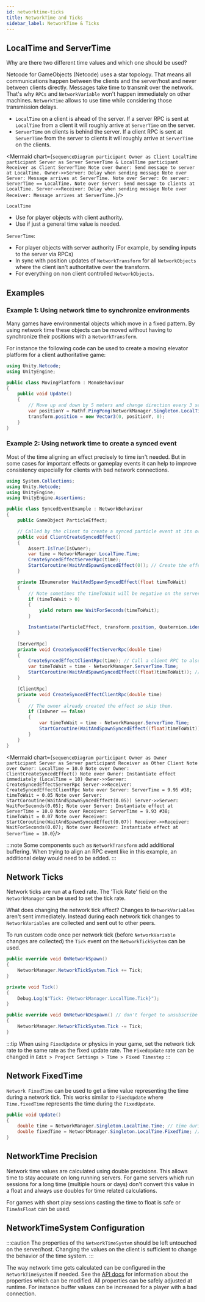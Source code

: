 ```yaml
---
id: networktime-ticks
title: NetworkTime and Ticks
sidebar_label: NetworkTime & Ticks
---
```


## LocalTime and ServerTime

Why are there two different time values and which one should be used?

Netcode for GameObjects (Netcode) uses a star topology. That means all communications happen between the clients and the server/host and never between clients directly. Messages take time to transmit over the network. That's why `RPCs` and `NetworkVariable` won't happen immediately on other machines. `NetworkTime` allows to use time while considering those transmission delays.

- `LocalTime` on a client is ahead of the server. If a server RPC is sent at `LocalTime` from a client it will roughly arrive at `ServerTime` on the server.
- `ServerTime` on clients is behind the server. If a client RPC is sent at `ServerTime` from the server to clients it will roughly arrive at `ServerTime` on the clients.
  


<Mermaid chart={`
sequenceDiagram
    participant Owner as Client LocalTime
    participant Server as Server ServerTime & LocalTime
    participant Receiver as Client ServerTime
    Note over Owner: Send message to server at LocalTime.
    Owner->>Server: Delay when sending message
    Note over Server: Message arrives at ServerTime.
    Note over Server: On server: ServerTime == LocalTime.
    Note over Server: Send message to clients at LocalTime.
    Server->>Receiver: Delay when sending message
    Note over Receiver: Message arrives at ServerTime.
`}/>




`LocalTime`
- Use for player objects with client authority.
- Use if just a general time value is needed.

`ServerTime`:
- For player objects with server authority (For example, by sending inputs to the server via RPCs)
- In sync with position updates of `NetworkTransform` for all `NetworkObjects` where the client isn't authoritative over the transform.
- For everything on non client controlled `NetworkObjects`.

## Examples

### Example 1: Using network time to synchronize environments

Many games have environmental objects which move in a fixed pattern. By using network time these objects can be moved without having to synchronize their positions with a `NetworkTransform`.

For instance the following code can be used to create a moving elevator platform for a client authoritative game:

```csharp
using Unity.Netcode;
using UnityEngine;

public class MovingPlatform : MonoBehaviour
{
    public void Update()
    {
        // Move up and down by 5 meters and change direction every 3 seconds.
        var positionY = Mathf.PingPong(NetworkManager.Singleton.LocalTime.TimeAsFloat / 3f, 1f) * 5f;
        transform.position = new Vector3(0, positionY, 0);
    }
}
```

### Example 2: Using network time to create a synced event

Most of the time aligning an effect precisely to time isn't needed. But in some cases for important effects or gameplay events it can help to improve consistency especially for clients with bad network connections.

```csharp
using System.Collections;
using Unity.Netcode;
using UnityEngine;
using UnityEngine.Assertions;

public class SyncedEventExample : NetworkBehaviour
{
    public GameObject ParticleEffect;

    // Called by the client to create a synced particle event at its own position.
    public void ClientCreateSyncedEffect()
    {
        Assert.IsTrue(IsOwner);
        var time = NetworkManager.LocalTime.Time;
        CreateSyncedEffectServerRpc(time);
        StartCoroutine(WaitAndSpawnSyncedEffect(0)); // Create the effect immediately locally.
    }

    private IEnumerator WaitAndSpawnSyncedEffect(float timeToWait)
    {
        // Note sometimes the timeToWait will be negative on the server or the receiving clients if a message got delayed by the network for a long time. This usually happens only in rare cases. Custom logic can be implemented to deal with that scenario.
        if (timeToWait > 0)
        {
            yield return new WaitForSeconds(timeToWait);
        }

        Instantiate(ParticleEffect, transform.position, Quaternion.identity);
    }

    [ServerRpc]
    private void CreateSyncedEffectServerRpc(double time)
    {
        CreateSyncedEffectClientRpc(time); // Call a client RPC to also create the effect on each client.
        var timeToWait = time - NetworkManager.ServerTime.Time;
        StartCoroutine(WaitAndSpawnSyncedEffect((float)timeToWait)); // Create the effect on the server but wait for the right time.
    }

    [ClientRpc]
    private void CreateSyncedEffectClientRpc(double time)
    {
        // The owner already created the effect so skip them.
        if (IsOwner == false)
        {
            var timeToWait = time - NetworkManager.ServerTime.Time;
            StartCoroutine(WaitAndSpawnSyncedEffect((float)timeToWait)); // Create the effect on the client but wait for the right time.
        }
    }
}
```

<Mermaid chart={`
sequenceDiagram
    participant Owner as Owner
    participant Server as Server
    participant Receiver as Other Client
    Note over Owner: LocalTime = 10.0
    Note over Owner: ClientCreateSyncedEffect()
    Note over Owner: Instantiate effect immediately (LocalTime = 10)
    Owner->>Server: CreateSyncedEffectServerRpc
    Server->>Receiver: CreateSyncedEffectClientRpc
    Note over Server: ServerTime = 9.95 #38; timeToWait = 0.05
    Note over Server: StartCoroutine(WaitAndSpawnSyncedEffect(0.05))
    Server->>Server: WaitForSeconds(0.05);
    Note over Server: Instantiate effect at ServerTime = 10.0
    Note over Receiver: ServerTime = 9.93 #38; timeToWait = 0.07
    Note over Receiver: StartCoroutine(WaitAndSpawnSyncedEffect(0.07))
    Receiver->>Receiver: WaitForSeconds(0.07);
    Note over Receiver: Instantiate effect at ServerTime = 10.0
`}/>



:::note
Some components such as `NetworkTransform` add additional buffering. When trying to align an RPC event like in this example, an additional delay would need to be added.
:::

## Network Ticks

Network ticks are run at a fixed rate. The 'Tick Rate' field on the `NetworkManager` can be used to set the tick rate.

What does changing the network tick affect? Changes to `NetworkVariables` aren't sent immediately. Instead during each network tick changes to `NetworkVariables` are collected and sent out to other peers.

To run custom code once per network tick (before `NetworkVariable` changes are collected) the `Tick` event on the `NetworkTickSystem` can be used.
```cs
public override void OnNetworkSpawn()
{
    NetworkManager.NetworkTickSystem.Tick += Tick;
}

private void Tick()
{
    Debug.Log($"Tick: {NetworkManager.LocalTime.Tick}");
}

public override void OnNetworkDespawn() // don't forget to unsubscribe
{
    NetworkManager.NetworkTickSystem.Tick -= Tick;
}
```

:::tip
When using `FixedUpdate` or physics in your game, set the network tick rate to the same rate as the fixed update rate. The `FixedUpdate` rate can be changed in `Edit > Project Settings > Time > Fixed Timestep`
:::

## Network FixedTime

`Network FixedTime` can be used to get a time value representing the time during a network tick. This works similar to `FixedUpdate` where `Time.fixedTime` represents the time during the `FixedUpdate`.

```cs
public void Update()
{
    double time = NetworkManager.Singleton.LocalTime.Time; // time during this Update
    double fixedTime = NetworkManager.Singleton.LocalTime.FixedTime; // time during the previous network tick
}
```

## NetworkTime Precision

Network time values are calculated using double precisions. This allows time to stay accurate on long running servers. For game servers which run sessions for a long time (multiple hours or days) don't convert this value in a float and always use doubles for time related calculations.

For games with short play sessions casting the time to float is safe or `TimeAsFloat` can be used.

## NetworkTimeSystem Configuration

:::caution
The properties of the `NetworkTimeSystem` should be left untouched on the server/host. Changing the values on the client is sufficient to change the behavior of the time system.
:::

The way network time gets calculated can be configured in the `NetworkTimeSystem` if needed. See the [API docs](https://docs.unity3d.com/Packages/com.unity.netcode.gameobjects@1.5/api/Unity.Netcode.NetworkTimeSystem.html) for information about the properties which can be modified. All properties can be safely adjusted at runtime. For instance buffer values can be increased for a player with a bad connection.

<!-- On page code -->

